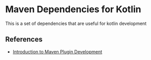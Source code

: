 # Maven Dependencies for Kotlin

This is a set of dependencies that are useful for kotlin development 

## References
* [Introduction to Maven Plugin Development](https://maven.apache.org/guides/introduction/introduction-to-plugins.html)
